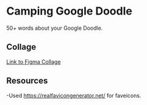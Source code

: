 # Camping Google Doodle

50+ words about your Google Doodle.

## Collage

[Link to Figma Collage](https://www.figma.com/file/RqQUHVctl5IeVvZiDWAG3Y/Google-Doodle-Camping?node-id=0%3A1)

## Resources

-Used https://realfavicongenerator.net/ for faveicons.
